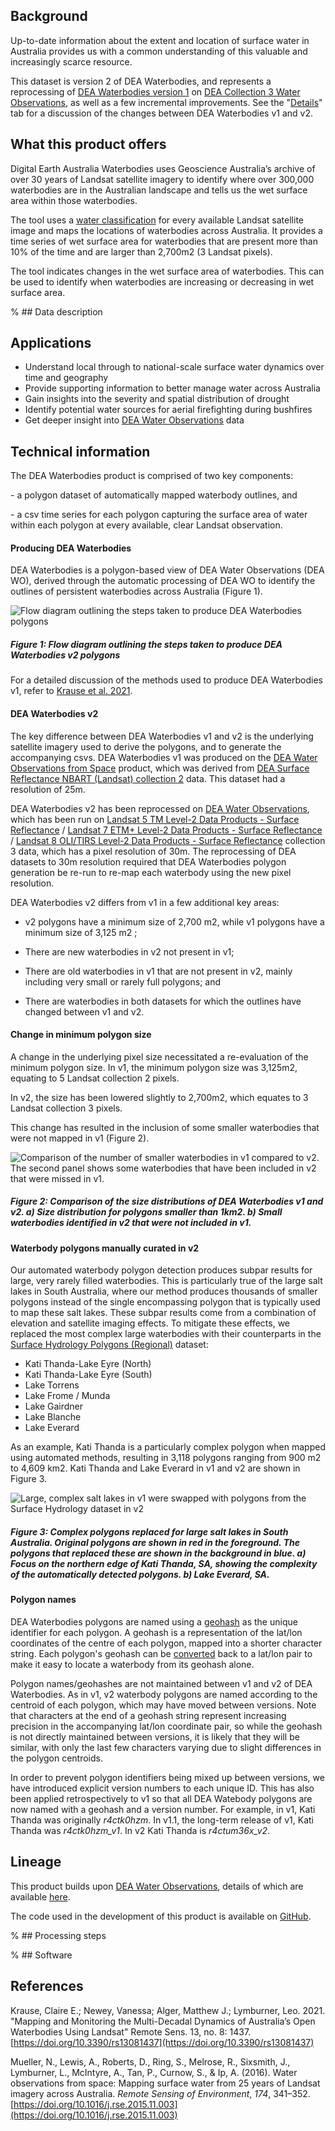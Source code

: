 ## Background

Up-to-date information about the extent and location of surface water in Australia provides us with a common understanding of this valuable and increasingly scarce resource.

This dataset is version 2 of DEA Waterbodies, and represents a reprocessing of [DEA Waterbodies version 1](https://cmi.ga.gov.au/data-products/dea/456/waterbodies) on [DEA Collection 3 Water Observations](https://cmi.ga.gov.au/data-products/dea/613/dea-water-observations-landsat), as well as a few incremental improvements. See the "[Details](https://cmi.ga.gov.au/data-products/dea/693/dea-waterbodies-landsat#details)" tab for a discussion of the changes between DEA Waterbodies v1 and v2.

## What this product offers

Digital Earth Australia Waterbodies uses Geoscience Australia’s archive of over 30 years of Landsat satellite imagery to identify where over 300,000 waterbodies are in the Australian landscape and tells us the wet surface area within those waterbodies.

The tool uses a [water classification](https://cmi.ga.gov.au/data-products/dea/613/dea-water-observations-landsat) for every available Landsat satellite image and maps the locations of waterbodies across Australia. It provides a time series of wet surface area for waterbodies that are present more than 10% of the time and are larger than 2,700m2 (3 Landsat pixels).

The tool indicates changes in the wet surface area of waterbodies. This can be used to identify when waterbodies are increasing or decreasing in wet surface area.

% ## Data description

## Applications

* Understand local through to national-scale surface water dynamics over time and geography
* Provide supporting information to better manage water across Australia
* Gain insights into the severity and spatial distribution of drought
* Identify potential water sources for aerial firefighting during bushfires
* Get deeper insight into [DEA Water Observations](https://cmi.ga.gov.au/data-products/dea/613/dea-water-observations-landsat) data

## Technical information

The DEA Waterbodies product is comprised of two key components:

\- a polygon dataset of automatically mapped waterbody outlines, and

\- a csv time series for each polygon capturing the surface area of water within each polygon at every available, clear Landsat observation. 

#### Producing DEA Waterbodies

DEA Waterbodies is a polygon-based view of DEA Water Observations (DEA WO), derived through the automatic processing of DEA WO to identify the outlines of persistent waterbodies across Australia (Figure 1). 

![Flow diagram outlining the steps taken to produce DEA Waterbodies polygons](/_files/cmi/V2Workflow.JPG)

##### *Figure 1: Flow diagram outlining the steps taken to produce DEA Waterbodies v2 polygons*

For a detailed discussion of the methods used to produce DEA Waterbodies v1, refer to [Krause et al. 2021](https://doi.org/10.3390/rs13081437). 

#### DEA Waterbodies v2

The key difference between DEA Waterbodies v1 and v2 is the underlying satellite imagery used to derive the polygons, and to generate the accompanying csvs. DEA Waterbodies v1 was produced on the [DEA Water Observations from Space](https://cmi.ga.gov.au/data-products/dea/142/dea-water-observations-landsat) product, which was derived from [DEA Surface Reflectance NBART (Landsat) collection 2](https://cmi.ga.gov.au/data-products/dea/115/dea-surface-reflectance-nbart-landsat-deprecated) data. This dataset had a resolution of 25m. 

DEA Waterbodies v2 has been reprocessed on [DEA Water Observations](https://cmi.ga.gov.au/data-products/dea/613/dea-water-observations-landsat), which has been run on [Landsat 5 TM Level-2 Data Products - Surface Reflectance](https://cmi.ga.gov.au/node/362) / [Landsat 7 ETM+ Level-2 Data Products - Surface Reflectance](https://cmi.ga.gov.au/node/360) / [Landsat 8 OLI/TIRS Level-2 Data Products - Surface Reflectance](https://cmi.ga.gov.au/node/361) collection 3 data, which has a pixel resolution of 30m. The reprocessing of DEA datasets to 30m resolution required that DEA Waterbodies polygon generation be re-run to re-map each waterbody using the new pixel resolution.

DEA Waterbodies v2 differs from v1 in a few additional key areas: 

* v2 polygons have a minimum size of 2,700 m2, while v1 polygons have a minimum size of 3,125 m2 ;
 
* There are new waterbodies in v2 not present in v1; 
 
* There are old waterbodies in v1 that are not present in v2, mainly including very small or rarely full polygons; and 
 
* There are waterbodies in both datasets for which the outlines have changed between v1 and v2. 
 

#### Change in minimum polygon size

A change in the underlying pixel size necessitated a re-evaluation of the minimum polygon size. In v1, the minimum polygon size was 3,125m2, equating to 5 Landsat collection 2 pixels. 

In v2, the size has been lowered slightly to 2,700m2, which equates to 3 Landsat collection 3 pixels. 

This change has resulted in the inclusion of some smaller waterbodies that were not mapped in v1 (Figure 2). 

![Comparison of the number of smaller waterbodies in v1 compared to v2. The second panel shows some waterbodies that have been included in v2 that were missed in v1.](/_files/cmi/WaterbodySize_0.JPG)

##### *Figure 2: Comparison of the size distributions of DEA Waterbodies v1 and v2. a) Size distribution for polygons smaller than 1km2. b) Small waterbodies identified in v2 that were not included in v1.*

#### Waterbody polygons manually curated in v2

Our automated waterbody polygon detection produces subpar results for large, very rarely filled waterbodies. This is particularly true of the large salt lakes in South Australia, where our method produces thousands of smaller polygons instead of the single encompassing polygon that is typically used to map these salt lakes. These subpar results come from a combination of elevation and satellite imaging effects. To mitigate these effects, we replaced the most complex large waterbodies with their counterparts in the [Surface Hydrology Polygons (Regional)](https://ecat.ga.gov.au/geonetwork/srv/api/records/12777e32-ec4f-055a-e053-10a3070a2ce2) dataset: 

* Kati Thanda-Lake Eyre (North) 
* Kati Thanda-Lake Eyre (South) 
* Lake Torrens 
* Lake Frome / Munda 
* Lake Gairdner 
* Lake Blanche 
* Lake Everard 

As an example, Kati Thanda is a particularly complex polygon when mapped using automated methods, resulting in 3,118 polygons ranging from 900 m2 to 4,609 km2. Kati Thanda and Lake Everard in v1 and v2 are shown in Figure 3. 

![Large, complex salt lakes in v1 were swapped with polygons from the Surface Hydrology dataset in v2](/_files/cmi/SaltLakesSwap.JPG)

##### *Figure 3: Complex polygons replaced for large salt lakes in South Australia. Original polygons are shown in red in the foreground. The polygons that replaced these are shown in the background in blue. a) Focus on the northern edge of Kati Thanda, SA, showing the complexity of the automatically detected polygons. b) Lake Everard, SA.*

#### Polygon names

DEA Waterbodies polygons are named using a [geohash](https://en.wikipedia.org/wiki/Geohash) as the unique identifier for each polygon. A geohash is a representation of the lat/lon coordinates of the centre of each polygon, mapped into a shorter character string. Each polygon's geohash can be [converted](http://geohash.co/) back to a lat/lon pair to make it easy to locate a waterbody from its geohash alone. 

Polygon names/geohashes are not maintained between v1 and v2 of DEA Waterbodies. As in v1, v2 waterbody polygons are named according to the centroid of each polygon, which may have moved between versions. Note that characters at the end of a geohash string represent increasing precision in the accompanying lat/lon coordinate pair, so while the geohash is not directly maintained between versions, it is likely that they will be similar, with only the last few characters varying due to slight differences in the polygon centroids.

In order to prevent polygon identifiers being mixed up between versions, we have introduced explicit version numbers to each unique ID. This has also been applied retrospectively to v1 so that all DEA Watebody polygons are now named with a geohash and a version number. For example, in v1, Kati Thanda was originally *r4ctk0hzm*. In v1.1, the long-term release of v1, Kati Thanda was *r4ctk0hzm\_v1*. In v2 Kati Thanda is *r4ctum36x\_v2*.

## Lineage

This product builds upon [DEA Water Observations](https://cmi.ga.gov.au/data-products/dea/613/dea-water-observations-landsat), details of which are available [here](https://cmi.ga.gov.au/data-products/dea/613/dea-water-observations-landsat).

The code used in the development of this product is available on [GitHub](https://github.com/GeoscienceAustralia/dea-waterbodies).

% ## Processing steps

% ## Software

## References

Krause, Claire E.; Newey, Vanessa; Alger, Matthew J.; Lymburner, Leo. 2021. "Mapping and Monitoring the Multi-Decadal Dynamics of Australia’s Open Waterbodies Using Landsat" Remote Sens. 13, no. 8: 1437. [https://doi.org/10.3390/rs13081437](https://doi.org/10.3390/rs13081437)

Mueller, N., Lewis, A., Roberts, D., Ring, S., Melrose, R., Sixsmith, J., Lymburner, L., McIntyre, A., Tan, P., Curnow, S., & Ip, A. (2016). Water observations from space: Mapping surface water from 25 years of Landsat imagery across Australia. *Remote Sensing of Environment*, *174*, 341–352. [https://doi.org/10.1016/j.rse.2015.11.003](https://doi.org/10.1016/j.rse.2015.11.003)


